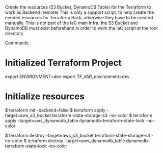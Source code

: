 Create the resources (S3 Bucket, DynamoDB Table) for the Terraform to work as Backend (remote)
This is only a support script, to help create the needed resources for Terraform Back, otherwise they have to be created manually.
This is not part of the IaC main Infra, the S3 Bucket and DynamoDB must exist beforehand in order to work the IaC script at the root directory

Commands:
# Initialized Terraform Project
export ENVIRONMENT=dev
export TF_VAR_environment=dev

# Initialize resources
$ terraform init -backend=false
$ terraform apply -target=aws_s3_bucket.terraform-state-storage-s3 -no-color
$ terraform apply -target=aws_dynamodb_table.dynamodb-terraform-state-lock -no-color


$ terraform destroy -target=aws_s3_bucket.terraform-state-storage-s3 -no-color
$ terraform destroy -target=aws_dynamodb_table.dynamodb-terraform-state-lock -no-color